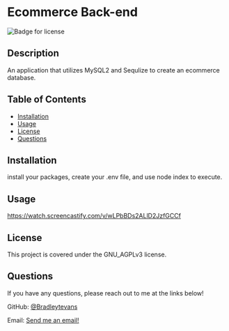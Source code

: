 # Ecommerce Back-end

![Badge for license](https://img.shields.io/badge/license-GNU_AGPLv3-blue)

## Description
An application that utilizes MySQL2 and Sequlize to create an ecommerce database.

## Table of Contents
* [Installation](#installation)
* [Usage](#usage)
* [License](#license)
* [Questions](#questions)

## Installation
install your packages, create your .env file, and use node index to execute.

## Usage
https://watch.screencastify.com/v/wLPbBDs2ALlD2JzfGCCf

## License
This project is covered under the GNU_AGPLv3 license.


## Questions 
If you have any questions, please reach out to me at the links below!

GitHub: [@Bradleytevans](https://github.com/Bradleytevans)
  
Email: [Send me an email!](mailto:Bradleyt.evans@gmail.com)
